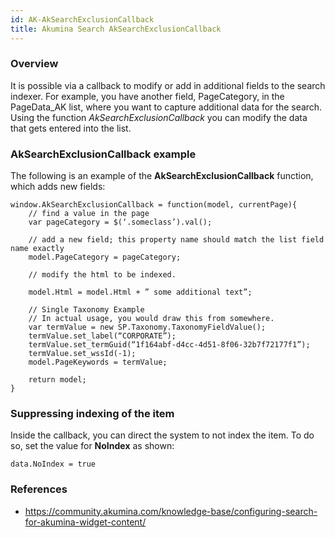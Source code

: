 ```yaml
---
id: AK-AkSearchExclusionCallback
title: Akumina Search AkSearchExclusionCallback
---
```


### Overview
It is possible via a callback to modify or add in additional fields to the search indexer. For example, you have another field, PageCategory, in the PageData_AK list, where you want to capture additional data for the search. Using the function *AkSearchExclusionCallback* you can modify the data that gets entered into the list.

### AkSearchExclusionCallback example
The following is an example of the **AkSearchExclusionCallback** function, which adds new fields:

    window.AkSearchExclusionCallback = function(model, currentPage){
        // find a value in the page
        var pageCategory = $(‘.someclass’).val();

        // add a new field; this property name should match the list field name exactly
        model.PageCategory = pageCategory;

        // modify the html to be indexed.

        model.Html = model.Html + ” some additional text”;

        // Single Taxonomy Example
        // In actual usage, you would draw this from somewhere.
        var termValue = new SP.Taxonomy.TaxonomyFieldValue();
        termValue.set_label(“CORPORATE”);
        termValue.set_termGuid(“1f164abf-d4cc-4d51-8f06-32b7f72177f1”);
        termValue.set_wssId(-1);
        model.PageKeywords = termValue;

        return model;
    }

### Suppressing indexing of the item
Inside the callback, you can direct the system to not index the item. To do so, set the value for **NoIndex** as shown:
 
    data.NoIndex = true

### References
* https://community.akumina.com/knowledge-base/configuring-search-for-akumina-widget-content/
